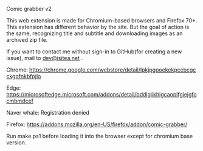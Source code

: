 Comic grabber v2

This web extension is made for Chromium-based browsers and Firefox 70+.
This extension has different behavior by the site.
But the goal of action is the same, recognizing title and subtitle and downloading images as an archived zip file.

If you want to contact me without sign-in to GitHub(for creating a new issue), mail to dev@isitea.net .

Chrome: https://chrome.google.com/webstore/detail/lpkjpgooekekpccbcgcckgofnkbfpjlo

Edge: https://microsoftedge.microsoft.com/addons/detail/bddlgiikhigcaoplfgiejgfocmbmdcef

Naver whale: Registration denied

Firefox: https://addons.mozilla.org/en-US/firefox/addon/comic-grabber/

Run make.ps1 before loading it into the browser except for chromium base version.
